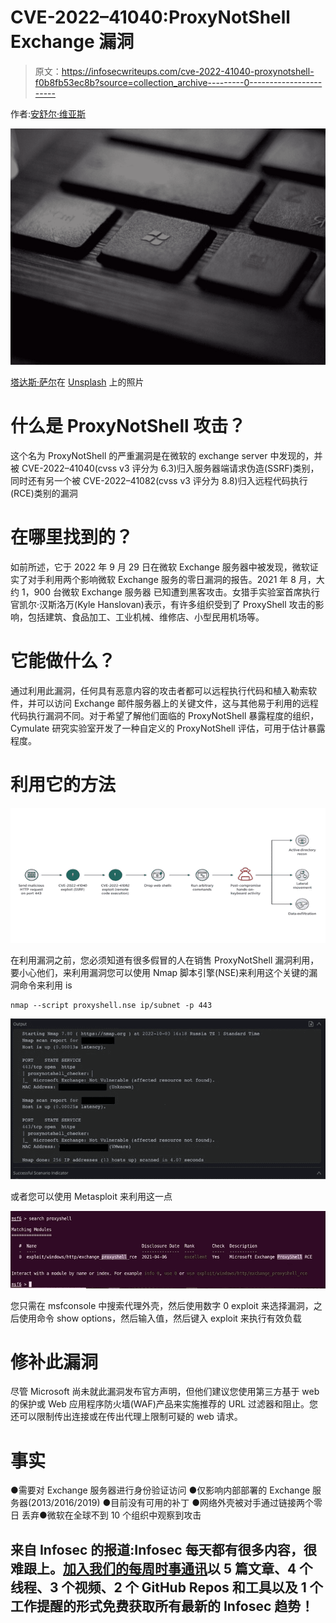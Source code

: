 # CVE-2022–41040:ProxyNotShell Exchange 漏洞

> 原文：<https://infosecwriteups.com/cve-2022-41040-proxynotshell-f0b8fb53ec8b?source=collection_archive---------0----------------------->

作者:[安舒尔·维亚斯](https://www.instagram.com/_ansh_vyas/)

![](img/7594995dbfc7b033c6b1b6d6c9532687.png)

[塔达斯·萨尔](https://unsplash.com/@stadsa?utm_source=medium&utm_medium=referral)在 [Unsplash](https://unsplash.com?utm_source=medium&utm_medium=referral) 上的照片

# 什么是 ProxyNotShell 攻击？

这个名为 ProxyNotShell 的严重漏洞是在微软的 exchange server 中发现的，并被 CVE-2022–41040(cvss v3 评分为 6.3)归入服务器端请求伪造(SSRF)类别，同时还有另一个被 CVE-2022–41082(cvss v3 评分为 8.8)归入远程代码执行(RCE)类别的漏洞

# 在哪里找到的？

如前所述，它于 2022 年 9 月 29 日在微软 Exchange 服务器中被发现，微软证实了对手利用两个影响微软 Exchange 服务的零日漏洞的报告。2021 年 8 月，大约 1，900 台微软 Exchange 服务器
已知遭到黑客攻击。女猎手实验室首席执行官凯尔·汉斯洛万(Kyle Hanslovan)表示，有许多组织受到了 ProxyShell 攻击的影响，包括建筑、食品加工、工业机械、维修店、小型民用机场等。

# 它能做什么？

通过利用此漏洞，任何具有恶意内容的攻击者都可以远程执行代码和植入勒索软件，并可以访问 Exchange 邮件服务器上的关键文件，这与其他易于利用的远程代码执行漏洞不同。对于希望了解他们面临的 ProxyNotShell 暴露程度的组织，Cymulate 研究实验室开发了一种自定义的 ProxyNotShell 评估，可用于估计暴露程度。

# 利用它的方法

![](img/42f2b8d0121ac6965897a47e23b2905d.png)

在利用漏洞之前，您必须知道有很多假冒的人在销售 ProxyNotShell 漏洞利用，要小心他们，来利用漏洞您可以使用 Nmap 脚本引擎(NSE)来利用这个关键的漏洞命令来利用 is

```
nmap --script proxyshell.nse ip/subnet -p 443
```

![](img/2928ea30c136fe2db63d6e8bbf2584eb.png)

或者您可以使用 Metasploit 来利用这一点

![](img/532cb6b4c4120965e61c881cb58dcb6c.png)

您只需在 msfconsole 中搜索代理外壳，然后使用数字 0 exploit 来选择漏洞，之后使用命令 show options，然后输入值，然后键入 exploit 来执行有效负载

# 修补此漏洞

尽管 Microsoft 尚未就此漏洞发布官方声明，但他们建议您使用第三方基于 web 的保护或 Web 应用程序防火墙(WAF)产品来实施推荐的 URL 过滤器和阻止。您还可以限制传出连接或在传出代理上限制可疑的 web 请求。

# 事实

●需要对 Exchange 服务器进行身份验证访问
●仅影响内部部署的 Exchange 服务器(2013/2016/2019)
●目前没有可用的补丁
●网络外壳被对手通过链接两个零日
丢弃●微软在全球不到 10 个组织中观察到攻击

## 来自 Infosec 的报道:Infosec 每天都有很多内容，很难跟上。[加入我们的每周时事通讯](https://weekly.infosecwriteups.com/)以 5 篇文章、4 个线程、3 个视频、2 个 GitHub Repos 和工具以及 1 个工作提醒的形式免费获取所有最新的 Infosec 趋势！